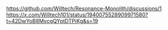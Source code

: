 https://github.com/Willtech/Resonance-Monolith/discussions/1 https://x.com/Willtech101/status/1940075528909971580?t=42DwYoB8MvcgQYptDTPiKg&s=19

